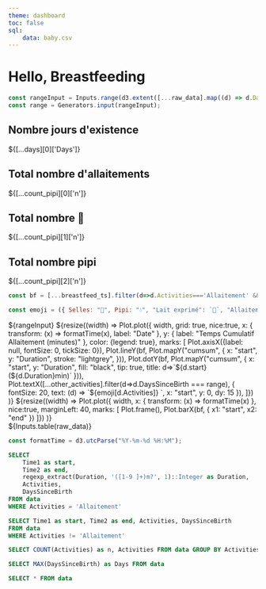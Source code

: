```yaml
---
theme: dashboard
toc: false
sql:
    data: baby.csv
---
```




<h1>Hello, Breastfeeding</h1>

```js
const rangeInput = Inputs.range(d3.extent([...raw_data].map((d) => d.DaysSinceBirth)), {label: "Day:", step: 1, value: [...days][0]['Days']});
const range = Generators.input(rangeInput);
```

<div class="grid grid-cols-4">
  <div class="card">
    <h2>Nombre jours d'existence</h2>
    <span class="big">${[...days][0]['Days']}</span>
  </div>
  <div class="card">
    <h2>Total nombre d'allaitements</h2>
    <span class="big">${[...count_pipi][0]['n']}</span>
  </div>
  <div class="card">
    <h2>Total nombre 💩</h2>
    <span class="big">${[...count_pipi][1]['n']}</span>
  </div>
  <div class="card">
    <h2>Total nombre pipi</h2>
    <span class="big">${[...count_pipi][2]['n']}</span>
  </div>
</div>

```js
const bf = [...breastfeed_ts].filter(d=>d.Activities==='Allaitement' && d.DaysSinceBirth === range)
```
```js
const emoji = ({ Selles: "💩", Pipi: "💧", "Lait exprimé": `💉`, "Allaitement.réconfort": "😌" })
```

<div class="grid grid-cols-1">
  <div class="card">
    ${rangeInput}
    ${resize((width) => Plot.plot({ 
    width,
    grid: true,
    nice:true,
    x: { transform: (x) => formatTime(x), label: "Date"  },
    y: { label: "Temps Cumulatif Allaitement (minutes)"  },
    color: {legend: true},
    marks: [
        Plot.axisX({label: null, fontSize: 0, tickSize: 0}),
        Plot.lineY(bf, Plot.mapY("cumsum", {
            x: "start", y: "Duration", stroke: "lightgrey", 
            })),
        Plot.dotY(bf, Plot.mapY("cumsum", {
            x: "start", y: "Duration", fill: "black", tip: true, title: d=>`${d.start}(${d.Duration}min)`
            })),
        Plot.textX([...other_activities].filter(d=>d.DaysSinceBirth === range), {
            fontSize: 20,
            text: (d) => `${emoji[d.Activities]} `,
            x: "start",
            y: 0,
            dy: 15
        }),
        ]})
    )}
    ${resize((width) => Plot.plot({ 
            width,
            x: { transform: (x) => formatTime(x) },
            nice:true,
            marginLeft: 40,
            marks: [
                Plot.frame(),
                Plot.barX(bf, { x1: "start", x2: "end" })
            ]})
        )}
    </div>
</div>
<div class="card" style="padding: 0;">
        ${Inputs.table(raw_data)}
</div>


```js
const formatTime = d3.utcParse("%Y-%m-%d %H:%M");
```

```sql id=breastfeed_ts
SELECT 
    Time1 as start, 
    Time2 as end,
    regexp_extract(Duration, '([1-9 ]+)m?', 1)::Integer as Duration,
    Activities,
    DaysSinceBirth
FROM data 
WHERE Activities = 'Allaitement'
```

```sql id=other_activities
SELECT Time1 as start, Time2 as end, Activities, DaysSinceBirth
FROM data 
WHERE Activities != 'Allaitement'
```

```sql id=count_pipi 
SELECT COUNT(Activities) as n, Activities FROM data GROUP BY Activities
```

```sql id=days 
SELECT MAX(DaysSinceBirth) as Days FROM data
```

```sql id=raw_data
SELECT * FROM data 
```